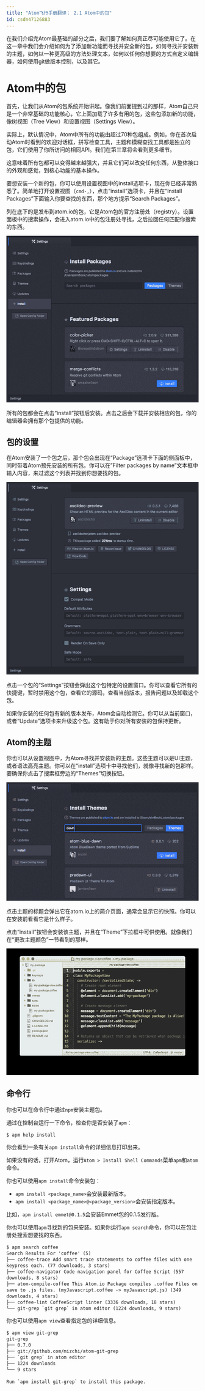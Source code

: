 ```yaml
---
title: "Atom飞行手册翻译： 2.1 Atom中的包"
id: csdn47126883
---
```


在我们介绍完Atom最基础的部分之后，我们要了解如何真正尽可能使用它了。在这一章中我们会介绍如何为了添加新功能而寻找并安全新的包，如何寻找并安装新的主题，如何以一种更高级的方法处理文本，如何以任何你想要的方式自定义编辑器，如何使用git做版本控制，以及其它。

# Atom中的包

首先，让我们从Atom的包系统开始讲起。像我们前面提到过的那样，Atom自己只是一个非常基础的功能核心，它上面加载了许多有用的包，这些包添加新的功能，像树视图（Tree View）和设置视图（Settings View）。

实际上，默认情况中，Atom中所有的功能由超过70种包组成。例如，你在首次启动Atom时看到的欢迎对话框，拼写检查工具，主题和模糊查找工具都是独立的包，它们使用了你所访问的相同API。我们在第三章将会看到更多细节。

这意味着所有包都可以变得越来越强大，并且它们可以改变任何东西，从整体接口的外观和感觉，到核心功能的基本操作。

要想安装一个新的包，你可以使用设置视图中的install选项卡，现在你已经非常熟悉了。简单地打开设置视图（`cmd-,`），点击“install”选项卡，并且在“Install Packages”下面输入你要查找的东西，那个地方提示“Search Packages”。

列在底下的是发布到atom.io的包，它是Atom包的官方注册处（registry）。设置面板中的搜索操作，会进入atom.io中的包注册处寻找，之后拉回任何匹配你搜索的东西。

![](../img/18b475d81cc437de2e6444444e6607e8.png)

所有的包都会在点击“install”按钮后安装。点击之后会下载并安装相应的包，你的编辑器会拥有那个包提供的功能。

## 包的设置

在Atom安装了一个包之后，那个包会出现在“Package”选项卡下面的侧面板中，同时带着Atom预先安装的所有包。你可以在”Filter packages by name”文本框中输入内容，来过滤这个列表并找到你想要找的包。

![](../img/7c5ae5162ac7e13db5886368cbbda7dd.png)

点击一个包的“Settings”按钮会弹出这个包特定的设置窗口。你可以查看它所有的快捷键，暂时禁用这个包，查看它的源码，查看当前版本，报告问题以及卸载这个包。

如果你安装的任何包有新的版本发布，Atom会自动检测它。你可以从当前窗口，或者“Update”选项卡来升级这个包。这有助于你对所有安装的包保持更新。

## Atom的主题

你也可以从设置视图中，为Atom寻找并安装新的主题。这些主题可以是UI主题，或者语法高亮主题。你可以在“install”选项卡中寻找他们，就像寻找新的包那样。要确保你点击了搜索框旁边的“Themes”切换按钮。

![](../img/7cd76bba210265583c7396f87ae5cb17.png)

点击主题的标题会弹出它在atom.io上的简介页面，通常会显示它的快照。你可以在安装前看看它是什么样子。

点击“install”按钮会安装该主题，并且在“Theme”下拉框中可供使用。就像我们在“更改主题颜色”一节看到的那样。

![](../img/d1692c8bd3772ec4b17f1ade6b0743c9.png)

## 命令行

你也可以在命令行中通过`npm`安装主题包。

通过在控制台运行一下命令，检查你是否安装了`apm`：

```
$ apm help install
```

你会看到一条有关`apm install`命令的详细信息打印出来。

如果没有的话，打开Atom，运行`Atom > Install Shell Commands`菜单`apm`和`atom`命令。

你也可以使用`apm install`命令安装包：

*   `apm install <package_name>`会安装最新版本。
*   `apm install <package_name>@<package_version>`会安装指定版本。

比如，`apm install emmet@0.1.5`会安装Emmet包的0.1.5发行版。

你也可以使用`apm`寻找新的包来安装。如果你运行`apm search`命令，你可以在包注册处搜索想要找的东西。

```
$ apm search coffee
Search Results For 'coffee' (5)
├── coffee-trace Add smart trace statements to coffee files with one keypress each. (77 downloads, 3 stars)
├── coffee-navigator Code navigation panel for Coffee Script (557 downloads, 8 stars)
├── atom-compile-coffee This Atom.io Package compiles .coffee Files on save to .js files. (myJavascript.coffee -> myJavascript.js) (349 downloads, 4 stars)
├── coffee-lint CoffeeScript linter (3336 downloads, 18 stars)
└── git-grep `git grep` in atom editor (1224 downloads, 9 stars)
```

你也可以使用`apm view`查看指定包的详细信息。

```
$ apm view git-grep
git-grep
├── 0.7.0
├── git://github.com/mizchi/atom-git-grep
├── `git grep` in atom editor
├── 1224 downloads
└── 9 stars

Run `apm install git-grep` to install this package.
```